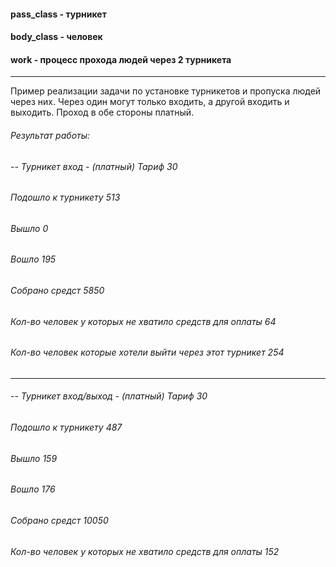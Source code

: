 #### pass_class - турникет
#### body_class - человек
#### work - процесс прохода людей через 2 турникета
---
Пример реализации задачи по установке турникетов и пропуска людей через них. Через один могут только входить, а другой входить и выходить. Проход в обе стороны платный.
###### Результат работы:

###### -- Турникет вход - (платный) Тариф 30
###### Подошло к турникету 513
###### Вышло 0
###### Вошло 195
###### Собрано средст 5850
###### Кол-во человек у которых не хватило средств для оплаты 64
###### Кол-во человек которые хотели выйти через этот турникет 254
---
###### -- Турникет вход/выход - (платный) Тариф 30
###### Подошло к турникету 487
###### Вышло 159
###### Вошло 176
###### Собрано средст 10050
###### Кол-во человек у которых не хватило средств для оплаты 152
